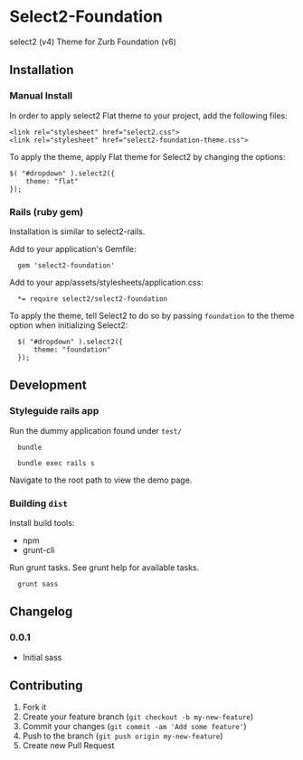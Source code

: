 # Select2-Foundation

select2 (v4) Theme for Zurb Foundation (v6)

## Installation

### Manual Install

In order to apply select2 Flat theme to your project, add the following files:

    <link rel="stylesheet" href="select2.css">
    <link rel="stylesheet" href="select2-foundation-theme.css">

To apply the theme, apply Flat theme for Select2 by changing the options:

    $( "#dropdown" ).select2({
        theme: "flat"
    });

### Rails (ruby gem)

Installation is similar to select2-rails.

Add to your application's Gemfile:

      gem 'select2-foundation'


Add to your app/assets/stylesheets/application.css:

      *= require select2/select2-foundation

To apply the theme, tell Select2 to do so by passing `foundation` to the theme option when initializing Select2:

      $( "#dropdown" ).select2({
          theme: "foundation"
      });


## Development

### Styleguide rails app

Run the dummy application found under `test/`

      bundle

      bundle exec rails s

Navigate to the root path to view the demo page.

### Building `dist`

Install build tools:

* npm
* grunt-cli

Run grunt tasks. See grunt help for available tasks.

      grunt sass

## Changelog

### 0.0.1
 * Initial sass

## Contributing

1. Fork it
2. Create your feature branch (`git checkout -b my-new-feature`)
3. Commit your changes (`git commit -am 'Add some feature'`)
4. Push to the branch (`git push origin my-new-feature`)
5. Create new Pull Request